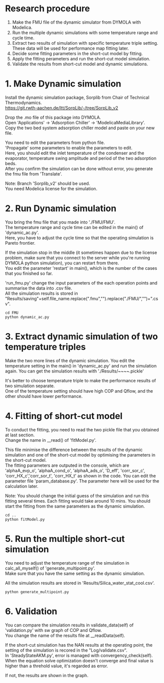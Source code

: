 # Research procedure
1. Make the FMU file of the dynamic simulator from DYMOLA with Modelica.
2. Run the multiple dynamic simulations with some temperature range and cycle time.
3. Extract two results of simulation with specific temperature triple setting. These data will be used for performance map fitting later.
4. Decide some fitting parameters in the short-cut model by fitting. 
5. Apply the fitting perameters and run the short-cut model simulation. 
6. Validate the results from short-cut model and dynamic simulations.

# 1. Make Dynamic simulation
Install the dynamic simulation package, Sorplib from Chair of Technical Thermodynamics.  
https://git.rwth-aachen.de/ltt/SorpLib/-/tree/SorpLib_v2  

Drop the .mo file of this package into DYMOLA.  
Open 'Applications' -> 'Adsorption Chiller' -> 'ModelicaMediaLibrary'.  
Copy the two bed system adsorption chiller model and paste on your new file.  

You need to edit the parameters from python file.  
'Propagate' some parameters to enable the parameters to edit.  
Here, you should edit the inlet temperature of the condenser and the evaporator, temperature swing amplitude and period of the two adsorption beds.  
After you confirm the simulation can be done without error, you generate the fmu file from 'Translate'.  

Note: Branch 'Sorplib_v2' should be used.   
      You need Modelica license for the simulation.  


# 2. Run Dynamic simulation 
You bring the fmu file that you made into './FMU/FMU'.  
The temperature range and cycle time can be edited in the main() of 'dynamic_ac.py'.  
Here, you have to adjust the cycle time so that the operating simulation is Pareto frontier.  

If the simulation stop in the middle (it sometimes happen due to the license problem, make sure that you connect to the server while you're running DYMOLA python simulation), you can restart from there.  
You edit the parameter 'restart' in main(), which is the number of the cases that you finished so far.  

'run_fmu.py' change the input parameters of the each operation points and summarise the data into .csv file.  
All the simulation results is stored in "Results/saving"+self.file_name.replace(".fmu","").replace("./FMU/","")+".csv".  
```
cd FMU
python dynamic_ac.py
```

# 3. Extract dynamic simulation of two temperature triples
Make the two more lines of the dynamic simulation.
You edit the temperature setting in the main() in 'dynamic_ac.py' and run the simulation again.
You can get the simulation results with './Results/~~~~.pickle'

It's better to choose temperature triple to make the performance results of two simulation separate.  
One of the temperature setting should have high COP and Qflow, and the other should have lower performance.   

# 4. Fitting of short-cut model
To conduct the fitting, you need to read the two pickle file that you obtained at last section.  
Change the name in __read() of 'fitModel.py'.  

This file minimise the difference between the results of the dynamic simulation and one of the short-cut model by optimising the parameters in the short-cut model.  
The fitting parameters are outputed in the console, which are 'alphaA_evp_o', 'alphaA_cond_o', 'alphaA_ads_o', 'D_eff', 'corr_sor_c', 'corr_HX_c','corr_sor_t', 'corr_HX_t' as shown in the code. 
You can edit the parameter file 'param_database.py'. The parameter here will be used for the calculation later. 

Note: You should change the initial guess of the simulation and run this fitting several times. Each fitting would take around 10 mins.
You should start the fitting from the same parameters as the dynamic simulation.

```
cd ..
python fitModel.py
```

# 5. Run the multiple short-cut simulation
You need to adjust the temperature range of the simulation in calc_all_myself() of 'generate_multipoint.py'.  
Make sure that you have the same setting as the dynamic simulation.  

All the simulation results are stored in 'Results/Silica_water_stat_cool.csv'.  
```
python generate_multipoint.py
```

# 6. Validation
You can compare the simulation results in validate_data(self) of 'validation.py' with sw graph of COP and Qflow.  
You change the name of the results file at __readData(self).  

If the short-cut simulation has the NAN results at the operating point, the setting of the simulation is recored in the "Log/validate.csv".  
In 'SteadyStateAKM.py', error is managed with convergency_check(self). When the equation solve optimization doesn't converge and final value is higher than a threhold value, it's regarded as error.  

If not, the results are shown in the graph. 


